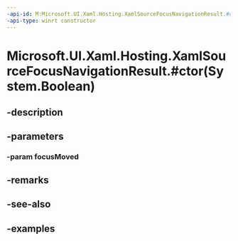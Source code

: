```yaml
---
-api-id: M:Microsoft.UI.Xaml.Hosting.XamlSourceFocusNavigationResult.#ctor(System.Boolean)
-api-type: winrt constructor
---
```


# Microsoft.UI.Xaml.Hosting.XamlSourceFocusNavigationResult.#ctor(System.Boolean)

<!--
public XamlSourceFocusNavigationResult (bool focusMoved);
-->


## -description

## -parameters

### -param focusMoved

## -remarks

## -see-also

## -examples


